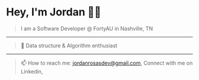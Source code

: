 # Hey, I'm Jordan ✌🏽

 > I am a Software Developer @ FortyAU in Nashville, TN
---
> 🎈 Data structure & Algorithm enthusiast
---
> 📫 How to reach me: jordanrosasdev@gmail.com, Connect with me on Linkedin, 

<!--
**JordanRosas/JordanRosas** is a ✨ _special_ ✨ repository because its `README.md` (this file) appears on your GitHub profile.

Here are some ideas to get you started:


- 🌱 I’m currently learning ...
- 👯 I’m looking to collaborate on ...
- 🤔 I’m looking for help with ...
- 💬 Ask me about ...
- 
- 😄 Pronouns: ...
- ⚡ Fun fact: ...
-->
